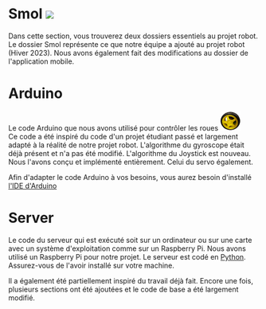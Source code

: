 # Smol <img src="https://user-images.githubusercontent.com/47989135/230724680-1ecd1555-b7a8-4671-ae84-7dba0c66cc42.png" width="40">
Dans cette section, vous trouverez deux dossiers essentiels au projet robot. Le dossier Smol représente ce que notre équipe a ajouté au projet robot (Hiver 2023). Nous avons également fait des modifications au dossier de l'application mobile.

# Arduino
Le code Arduino que nous avons utilisé pour contrôler les roues <img src="./roues.png" width="40"> <br>
Ce code a été inspiré du code d'un projet étudiant passé et largement adapté à la réalité de notre projet robot. L'algorithme du gyroscope était déjà présent et n'a pas été modifié. L'algorithme du Joystick est nouveau. Nous l'avons conçu et implémenté entièrement. Celui du servo également.

Afin d'adapter le code Arduino à vos besoins, vous aurez besoin d'installé [l'IDE d'Arduino](https://www.arduino.cc/en/software)

# Server
Le code du serveur qui est exécuté soit sur un ordinateur ou sur une carte avec un système d'exploitation comme sur un Raspberry Pi. Nous avons utilisé un Raspberry Pi pour notre projet. Le serveur est codé en [Python](https://www.python.org/downloads/). Assurez-vous de l'avoir installé sur votre machine.

Il a également été partiellement inspiré du travail déjà fait. Encore une fois, plusieurs sections ont été ajoutées et le code de base a été largement modifié.
